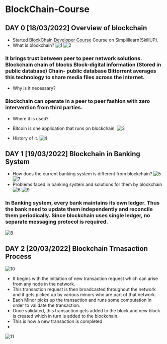 # BlockChain-Course
## DAY 0 [18/03/2022] Overview of blockchain
* Started [BlockChain Developer Course](https://lms.simplilearn.com/courses/3111/Blockchain-Certification-Training/syllabus) Course on Simplillearn(SkillUP).
* What is blockchain?
 ![1](https://user-images.githubusercontent.com/79328907/159132145-5d5461dd-0cd4-4299-ac79-b71fc7f416dd.png)
![2](https://user-images.githubusercontent.com/79328907/159132156-63329cf6-4742-4a0e-b9e5-4969dcf16b73.png)

### It brings trust between peer to peer network solutions. Blockchain chain of blocks Block-digital information (Stored in public database) Chain- public database Bittorrent averages this technology to share media files across the internet.
* Why is it necessary?
### Blockchain can operate in a peer to peer fashion with zero intervention from third parties.
* Where it is used?
* Bitcoin is one application that runs on blockchain.
![3](https://user-images.githubusercontent.com/79328907/159132180-d5a55b9d-a0cc-4c80-baa9-bec6dfe49248.png)

* History of it.
 ![4](https://user-images.githubusercontent.com/79328907/159132190-32f83bf1-98d2-4f65-afc8-808d55c23290.png)
## DAY 1 [19/03/2022] Blockchain in Banking System
* How does the current banking system is different from blockchain?
![5](https://user-images.githubusercontent.com/79328907/159133390-9873ba82-4534-43e7-b8bd-788ed7e332f3.png)
![7](https://user-images.githubusercontent.com/79328907/159133404-c2f0fc38-4d6b-46cf-8735-e51561c91b0a.png)
* Problems faced in banking system and solutions for them by blockchain
![6](https://user-images.githubusercontent.com/79328907/159133428-a19c6de4-c28d-441d-8ba6-aa7ddb121e4d.png)
![9](https://user-images.githubusercontent.com/79328907/159133472-c4277079-dbe0-468d-8e33-6ad805e470ff.png)

### In Banking system, every bank maintains its own ledger. Thus the bank need to update them independently and reconcile them periodically. Since blockchain uses single ledger, no separate messaging protocol is required.
![8](https://user-images.githubusercontent.com/79328907/159133444-eba08a87-2c3a-4687-8041-f6dc2796711e.png)

## DAY 2 [20/03/2022] Blockchain Trnasaction Process
![10](https://user-images.githubusercontent.com/79328907/159175927-964d88b6-b815-4baa-a04b-1f905964fd68.png)
* It begins with the initiation of new transaction request which can arise from any node in the network.  
* This transaction request is then broadcasted throughout the network and it gets picked up by various minors who are part of that network. 
* Each Minor picks up the transaction and runs some computation in order to validate the transaction. 
* Once validated, this transaction gets added to the block and new block is created which in turn is added to the blockchain. 
* This is how a new transaction is completed
* 
![11](https://user-images.githubusercontent.com/79328907/159175933-7f27fb93-a627-4269-8cea-e638d9b12fde.png)




